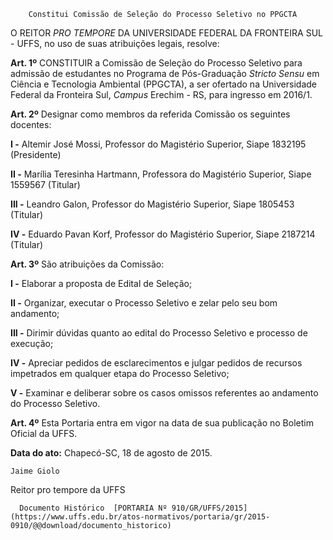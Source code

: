         Constitui Comissão de Seleção do Processo Seletivo no PPGCTA  

O REITOR *PRO TEMPORE* DA UNIVERSIDADE FEDERAL DA FRONTEIRA SUL - UFFS, no uso de suas atribuições legais, resolve:

 **Art. 1º** CONSTITUIR a Comissão de Seleção do Processo Seletivo para admissão de estudantes no Programa de Pós-Graduação *Stricto Sensu* em Ciência e Tecnologia Ambiental (PPGCTA), a ser ofertado na Universidade Federal da Fronteira Sul, *Campus* Erechim *-* RS, para ingresso em 2016/1.

 **Art. 2º** Designar como membros da referida Comissão os seguintes docentes:

 **I -** Altemir José Mossi, Professor do Magistério Superior, Siape 1832195 (Presidente)

 **II -** Marília Teresinha Hartmann, Professora do Magistério Superior, Siape 1559567 (Titular)

 **III -** Leandro Galon, Professor do Magistério Superior, Siape 1805453 (Titular)

 **IV -** Eduardo Pavan Korf, Professor do Magistério Superior, Siape 2187214 (Titular)

 **Art. 3º** São atribuições da Comissão:

 **I -** Elaborar a proposta de Edital de Seleção;

 **II -** Organizar, executar o Processo Seletivo e zelar pelo seu bom andamento;

 **III -** Dirimir dúvidas quanto ao edital do Processo Seletivo e processo de execução;

 **IV -** Apreciar pedidos de esclarecimentos e julgar pedidos de recursos impetrados em qualquer etapa do Processo Seletivo;

 **V -** Examinar e deliberar sobre os casos omissos referentes ao andamento do Processo Seletivo.

 **Art. 4º** Esta Portaria entra em vigor na data de sua publicação no Boletim Oficial da UFFS.

  

   **Data do ato:** Chapecó-SC, 18 de agosto de 2015.   
 

    Jaime Giolo   
 Reitor pro tempore da UFFS 

      Documento Histórico  [PORTARIA Nº 910/GR/UFFS/2015](https://www.uffs.edu.br/atos-normativos/portaria/gr/2015-0910/@@download/documento_historico)     
      